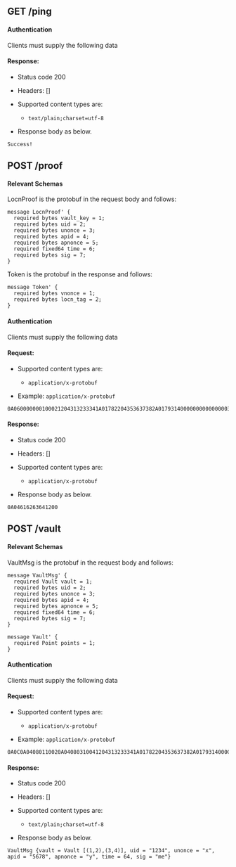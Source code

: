 ## GET /ping

#### Authentication



Clients must supply the following data


#### Response:

- Status code 200
- Headers: []

- Supported content types are:

    - `text/plain;charset=utf-8`

- Response body as below.

```
Success!
```

## POST /proof

#### Relevant Schemas

LocnProof is the protobuf in the request body and follows:

```
message LocnProof' {
  required bytes vault_key = 1;
  required bytes uid = 2;
  required bytes unonce = 3;
  required bytes apid = 4;
  required bytes apnonce = 5;
  required fixed64 time = 6;
  required bytes sig = 7;
}
```

Token is the protobuf in the response and follows:

```
message Token' {
  required bytes vnonce = 1;
  required bytes locn_tag = 2;
}
```

#### Authentication



Clients must supply the following data


#### Request:

- Supported content types are:

    - `application/x-protobuf`

- Example: `application/x-protobuf`

```
0A060000000100021204313233341A01782204353637382A01793140000000000000003A026D65
```

#### Response:

- Status code 200
- Headers: []

- Supported content types are:

    - `application/x-protobuf`

- Response body as below.

```
0A04616263641200
```

## POST /vault

#### Relevant Schemas

VaultMsg is the protobuf in the request body and follows:

```
message VaultMsg' {
  required Vault vault = 1;
  required bytes uid = 2;
  required bytes unonce = 3;
  required bytes apid = 4;
  required bytes apnonce = 5;
  required fixed64 time = 6;
  required bytes sig = 7;
}
```

```
message Vault' {
  required Point points = 1;
}
```

#### Authentication



Clients must supply the following data


#### Request:

- Supported content types are:

    - `application/x-protobuf`

- Example: `application/x-protobuf`

```
0A0C0A04080110020A04080310041204313233341A01782204353637382A01793140000000000000003A026D65
```

#### Response:

- Status code 200
- Headers: []

- Supported content types are:

    - `text/plain;charset=utf-8`

- Response body as below.

```
VaultMsg {vault = Vault [(1,2),(3,4)], uid = "1234", unonce = "x", apid = "5678", apnonce = "y", time = 64, sig = "me"}
```

